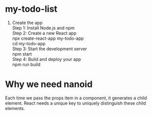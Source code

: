 # my-todo-list
1. Create the app  
  Step 1: Install Node.js and npm  
  Step 2: Create a new React app  
          npx create-react-app my-todo-app  
          cd my-todo-app  
  Step 3: Start the development server  
          npm start  
  Step 4: Build and deploy your app  
          npm run build

# Why we need nanoid
Each time we pass the props item in a component, it generates a child element. 
React needs a unique key to uniquely distinguish these child elements.



